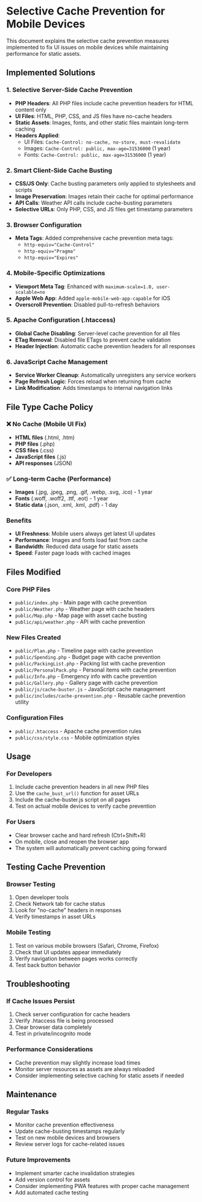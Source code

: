 # Selective Cache Prevention for Mobile Devices

This document explains the selective cache prevention measures implemented to fix UI issues on mobile devices while maintaining performance for static assets.

## Implemented Solutions

### 1. Selective Server-Side Cache Prevention
- **PHP Headers**: All PHP files include cache prevention headers for HTML content only
- **UI Files**: HTML, PHP, CSS, and JS files have no-cache headers
- **Static Assets**: Images, fonts, and other static files maintain long-term caching
- **Headers Applied**:
  - UI Files: `Cache-Control: no-cache, no-store, must-revalidate`
  - Images: `Cache-Control: public, max-age=31536000` (1 year)
  - Fonts: `Cache-Control: public, max-age=31536000` (1 year)

### 2. Smart Client-Side Cache Busting
- **CSS/JS Only**: Cache busting parameters only applied to stylesheets and scripts
- **Image Preservation**: Images retain their cache for optimal performance
- **API Calls**: Weather API calls include cache-busting parameters
- **Selective URLs**: Only PHP, CSS, and JS files get timestamp parameters

### 3. Browser Configuration
- **Meta Tags**: Added comprehensive cache prevention meta tags:
  - `http-equiv="Cache-Control"`
  - `http-equiv="Pragma"`
  - `http-equiv="Expires"`

### 4. Mobile-Specific Optimizations
- **Viewport Meta Tag**: Enhanced with `maximum-scale=1.0, user-scalable=no`
- **Apple Web App**: Added `apple-mobile-web-app-capable` for iOS
- **Overscroll Prevention**: Disabled pull-to-refresh behaviors

### 5. Apache Configuration (.htaccess)
- **Global Cache Disabling**: Server-level cache prevention for all files
- **ETag Removal**: Disabled file ETags to prevent cache validation
- **Header Injection**: Automatic cache prevention headers for all responses

### 6. JavaScript Cache Management
- **Service Worker Cleanup**: Automatically unregisters any service workers
- **Page Refresh Logic**: Forces reload when returning from cache
- **Link Modification**: Adds timestamps to internal navigation links

## File Type Cache Policy

### ❌ No Cache (Mobile UI Fix)
- **HTML files** (.html, .htm)
- **PHP files** (.php) 
- **CSS files** (.css)
- **JavaScript files** (.js)
- **API responses** (JSON)

### ✅ Long-term Cache (Performance)
- **Images** (.jpg, .jpeg, .png, .gif, .webp, .svg, .ico) - 1 year
- **Fonts** (.woff, .woff2, .ttf, .eot) - 1 year
- **Static data** (.json, .xml, .kml, .pdf) - 1 day

### Benefits
- **UI Freshness**: Mobile users always get latest UI updates
- **Performance**: Images and fonts load fast from cache
- **Bandwidth**: Reduced data usage for static assets
- **Speed**: Faster page loads with cached images

## Files Modified

### Core PHP Files
- `public/index.php` - Main page with cache prevention
- `public/Weather.php` - Weather page with cache headers
- `public/Map.php` - Map page with asset cache busting
- `public/api/weather.php` - API with cache prevention

### New Files Created
- `public/Plan.php` - Timeline page with cache prevention
- `public/Spending.php` - Budget page with cache prevention  
- `public/PackingList.php` - Packing list with cache prevention
- `public/PersonalPack.php` - Personal items with cache prevention
- `public/Info.php` - Emergency info with cache prevention
- `public/Gallery.php` - Gallery page with cache prevention
- `public/js/cache-buster.js` - JavaScript cache management
- `public/includes/cache-prevention.php` - Reusable cache prevention utility

### Configuration Files
- `public/.htaccess` - Apache cache prevention rules
- `public/css/style.css` - Mobile optimization styles

## Usage

### For Developers
1. Include cache prevention headers in all new PHP files
2. Use the `cache_bust_url()` function for asset URLs
3. Include the cache-buster.js script on all pages
4. Test on actual mobile devices to verify cache prevention

### For Users
- Clear browser cache and hard refresh (Ctrl+Shift+R)
- On mobile, close and reopen the browser app
- The system will automatically prevent caching going forward

## Testing Cache Prevention

### Browser Testing
1. Open developer tools
2. Check Network tab for cache status
3. Look for "no-cache" headers in responses
4. Verify timestamps in asset URLs

### Mobile Testing
1. Test on various mobile browsers (Safari, Chrome, Firefox)
2. Check that UI updates appear immediately
3. Verify navigation between pages works correctly
4. Test back button behavior

## Troubleshooting

### If Cache Issues Persist
1. Check server configuration for cache headers
2. Verify .htaccess file is being processed
3. Clear browser data completely
4. Test in private/incognito mode

### Performance Considerations
- Cache prevention may slightly increase load times
- Monitor server resources as assets are always reloaded
- Consider implementing selective caching for static assets if needed

## Maintenance

### Regular Tasks
- Monitor cache prevention effectiveness
- Update cache-busting timestamps regularly
- Test on new mobile devices and browsers
- Review server logs for cache-related issues

### Future Improvements
- Implement smarter cache invalidation strategies
- Add version control for assets
- Consider implementing PWA features with proper cache management
- Add automated cache testing
